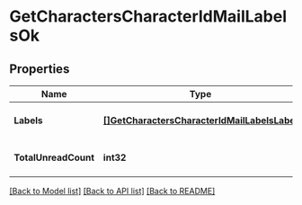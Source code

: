# GetCharactersCharacterIdMailLabelsOk

## Properties
Name | Type | Description | Notes
------------ | ------------- | ------------- | -------------
**Labels** | [**[]GetCharactersCharacterIdMailLabelsLabel**](get_characters_character_id_mail_labels_label.md) | labels array | [optional] [default to null]
**TotalUnreadCount** | **int32** | total_unread_count integer | [optional] [default to null]

[[Back to Model list]](../README.md#documentation-for-models) [[Back to API list]](../README.md#documentation-for-api-endpoints) [[Back to README]](../README.md)

